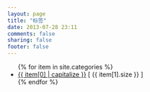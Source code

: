```yaml
---
layout: page
title: "标签"
date: 2013-07-28 23:11
comments: false
sharing: false
footer: false
---
```

<section>
	<ul id="categories">
	{% for item in site.categories %}
	    <li><a href="/blog/categories/{{ item[0] }}/">{{ item[0] | capitalize }}</a> [ {{ item[1].size }} ]</li>
	{% endfor %}
	</ul>
</section>
<!--
<section>
  <ul id="categories">
    {% category_list %}
  </ul>
</section>
-->